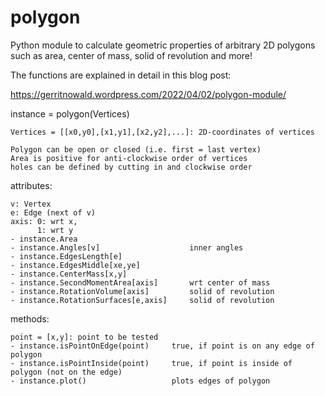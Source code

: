 # polygon
Python module to calculate geometric properties of arbitrary 2D polygons such as area, center of mass, solid of revolution and more!

The functions are explained in detail in this blog post:

https://gerritnowald.wordpress.com/2022/04/02/polygon-module/


instance = polygon(Vertices)

    Vertices = [[x0,y0],[x1,y1],[x2,y2],...]: 2D-coordinates of vertices
    
    Polygon can be open or closed (i.e. first = last vertex)
    Area is positive for anti-clockwise order of vertices
    holes can be defined by cutting in and clockwise order


attributes:

    v: Vertex
    e: Edge (next of v)
    axis: 0: wrt x, 
          1: wrt y   
    - instance.Area
    - instance.Angles[v]                    inner angles
    - instance.EdgesLength[e]
    - instance.EdgesMiddle[xe,ye]
    - instance.CenterMass[x,y]
    - instance.SecondMomentArea[axis]       wrt center of mass
    - instance.RotationVolume[axis]         solid of revolution
    - instance.RotationSurfaces[e,axis]     solid of revolution
    

methods:

    point = [x,y]: point to be tested
    - instance.isPointOnEdge(point)     true, if point is on any edge of polygon
    - instance.isPointInside(point)     true, if point is inside of polygon (not on the edge)
    - instance.plot()                   plots edges of polygon
